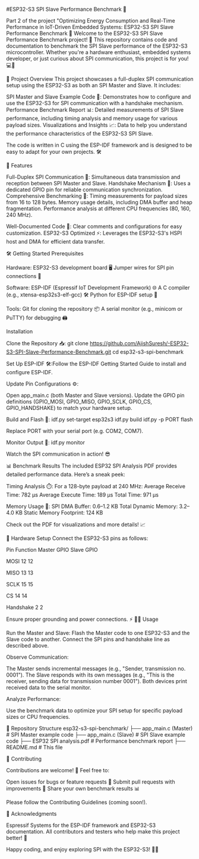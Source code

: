 #ESP32-S3 SPI Slave Performance Benchmark 🚀

Part 2 of the project "Optimizing Energy Consumption and Real-Time Performance in IoT-Driven Embedded Systems: ESP32-S3 SPI Slave Performance Benchmark 🚀
Welcome to the ESP32-S3 SPI Slave Performance Benchmark project! 🎉 This repository contains code and documentation to benchmark the SPI Slave performance of the ESP32-S3 microcontroller. Whether you're a hardware enthusiast, embedded systems developer, or just curious about SPI communication, this project is for you! 💻🔌

📖 Project Overview
This project showcases a full-duplex SPI communication setup using the ESP32-S3 as both an SPI Master and Slave. It includes:

SPI Master and Slave Example Code 📜: Demonstrates how to configure and use the ESP32-S3 for SPI communication with a handshake mechanism.
Performance Benchmark Report 📊: Detailed measurements of SPI Slave performance, including timing analysis and memory usage for various payload sizes.
Visualizations and Insights 📈: Data to help you understand the performance characteristics of the ESP32-S3 SPI Slave.

The code is written in C using the ESP-IDF framework and is designed to be easy to adapt for your own projects. 🛠️

🎯 Features

Full-Duplex SPI Communication 🔄: Simultaneous data transmission and reception between SPI Master and Slave.
Handshake Mechanism 🤝: Uses a dedicated GPIO pin for reliable communication synchronization.
Comprehensive Benchmarking 📏:
Timing measurements for payload sizes from 16 to 128 bytes.
Memory usage details, including DMA buffer and heap fragmentation.
Performance analysis at different CPU frequencies (80, 160, 240 MHz).


Well-Documented Code 📝: Clear comments and configurations for easy customization.
ESP32-S3 Optimized ⚡: Leverages the ESP32-S3's HSPI host and DMA for efficient data transfer.

🛠️ Getting Started
Prerequisites

Hardware:
ESP32-S3 development board 🖥️
Jumper wires for SPI pin connections 🔗


Software:
ESP-IDF (Espressif IoT Development Framework) 🌐
A C compiler (e.g., xtensa-esp32s3-elf-gcc) 🛠️
Python for ESP-IDF setup 🐍


Tools:
Git for cloning the repository 📦
A serial monitor (e.g., minicom or PuTTY) for debugging 🖨️



Installation

Clone the Repository 📥:
git clone https://github.com/AjishSuresh/-ESP32-S3-SPI-Slave-Performance-Benchmark.git
cd esp32-s3-spi-benchmark


Set Up ESP-IDF 🛠️:Follow the ESP-IDF Getting Started Guide to install and configure ESP-IDF.

Update Pin Configurations ⚙️:

Open app_main.c (both Master and Slave versions).
Update the GPIO pin definitions (GPIO_MOSI, GPIO_MISO, GPIO_SCLK, GPIO_CS, GPIO_HANDSHAKE) to match your hardware setup.


Build and Flash 🚀:
idf.py set-target esp32s3
idf.py build
idf.py -p PORT flash

Replace PORT with your serial port (e.g. COM2, COM7).

Monitor Output 📡:
idf.py monitor

Watch the SPI communication in action! 😎


📊 Benchmark Results
The included ESP32 SPI Analysis PDF provides detailed performance data. Here’s a sneak peek:

Timing Analysis ⏱️:
For a 128-byte payload at 240 MHz:
Average Receive Time: 782 µs
Average Execute Time: 189 µs
Total Time: 971 µs




Memory Usage 💾:
SPI DMA Buffer: 0.6–1.2 KB
Total Dynamic Memory: 3.2–4.0 KB
Static Memory Footprint: 124 KB



Check out the PDF for visualizations and more details! 📈

🔌 Hardware Setup
Connect the ESP32-S3 pins as follows:



Pin Function
Master GPIO
Slave GPIO



MOSI
12
12


MISO
13
13


SCLK
15
15


CS
14
14


Handshake
2
2


Ensure proper grounding and power connections. ⚡
🧑‍💻 Usage

Run the Master and Slave:
Flash the Master code to one ESP32-S3 and the Slave code to another.
Connect the SPI pins and handshake line as described above.


Observe Communication:

The Master sends incremental messages (e.g., "Sender, transmission no. 0001").
The Slave responds with its own messages (e.g., "This is the receiver, sending data for transmission number 0001").
Both devices print received data to the serial monitor.


Analyze Performance:

Use the benchmark data to optimize your SPI setup for specific payload sizes or CPU frequencies.



📂 Repository Structure
esp32-s3-spi-benchmark/
├── app_main.c (Master)         # SPI Master example code
├── app_main.c (Slave)          # SPI Slave example code
├── ESP32 SPI analysis.pdf      # Performance benchmark report
├── README.md                   # This file

🤝 Contributing

Contributions are welcome! 🌟 Feel free to:

Open issues for bugs or feature requests 🐛
Submit pull requests with improvements 🚧
Share your own benchmark results 📊

Please follow the Contributing Guidelines (coming soon!).

🙌 Acknowledgments

Espressif Systems for the ESP-IDF framework and ESP32-S3 documentation.
All contributors and testers who help make this project better! 💖

Happy coding, and enjoy exploring SPI with the ESP32-S3! 🚀✨
